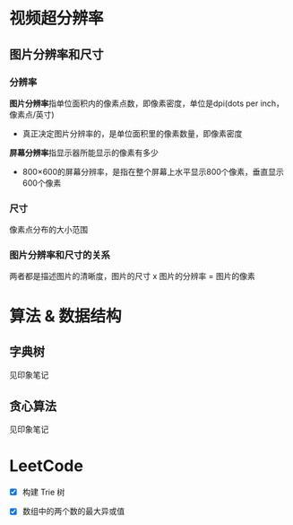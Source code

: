 # 视频超分辨率

## 图片分辨率和尺寸

### 分辨率

**图片分辨率**指单位面积内的像素点数，即像素密度，单位是dpi(dots per inch，像素点/英寸)

- 真正决定图片分辨率的，是单位面积里的像素数量，即像素密度

**屏幕分辨率**指显示器所能显示的像素有多少

- 800×600的屏幕分辨率，是指在整个屏幕上水平显示800个像素，垂直显示600个像素

### 尺寸

像素点分布的大小范围

### 图片分辨率和尺寸的关系

两者都是描述图片的清晰度，图片的尺寸 x 图片的分辨率 = 图片的像素

# 算法 & 数据结构

## 字典树

见印象笔记

## 贪心算法

见印象笔记

# LeetCode

- [x] 构建 Trie 树
- [x] 数组中的两个数的最大异或值

